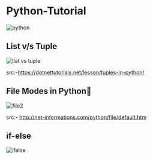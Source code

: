 # Python-Tutorial
![python](https://user-images.githubusercontent.com/67586773/104585122-9974a980-5689-11eb-9789-444631f8f8cb.png)
## List v/s Tuple 

![list vs tuple](https://user-images.githubusercontent.com/67586773/104598692-e2822900-569c-11eb-9580-462b054f3149.png)

src:-https://dotnettutorials.net/lesson/tuples-in-python/

## File Modes in Python🐍

![file2](https://user-images.githubusercontent.com/67586773/104689438-84028c80-5728-11eb-97cf-7cf8882c157c.png)


src:- http://net-informations.com/python/file/default.htm

## if-else 

![ifelse](https://user-images.githubusercontent.com/67586773/104689572-bf9d5680-5728-11eb-8f35-f1b7525e59fb.png)
